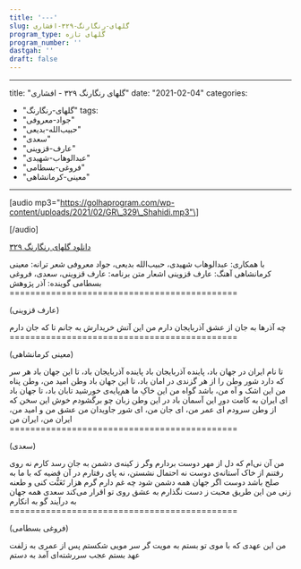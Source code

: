 ```yaml
---
title: '---'
slug: گلهای-رنگارنگ-۳۲۹-افشاری
program_type: گلهای تازه
program_number: ''
dastgah: ''
draft: false
---
```


---
title: "گلهای رنگارنگ ۳۲۹ - افشاری"
date: "2021-02-04"
categories: 
  - "گلهای-رنگارنگ"
tags: 
  - "جواد-معروفی"
  - "حبیب‌الله-بدیعی"
  - "سعدی"
  - "عارف-قزوینی"
  - "عبدالوهاب-شهیدی"
  - "فروغی-بسطامی"
  - "معینی-کرمانشاهی"
---

\[audio mp3="https://golhaprogram.com/wp-content/uploads/2021/02/GR\_329\_Shahidi.mp3"\]

\[/audio\]

[دانلود گلهای رنگارنگ ۳۲۹](https://golhaprogram.com/wp-content/uploads/2021/02/GR_329_Shahidi.mp3)

با همکاری: عبدالوهاب شهیدی، حبیب‌الله بدیعی، جواد معروفی شعر ترانه: معینی کرمانشاهی آهنگ: عارف قزوینی اشعار متن برنامه: عارف قزوینی، سعدی، فروغی بسطامی گوینده: آذر پژوهش ============================================

(عارف قزوینی)

چه آذرها به جان از عشق آذربایجان دارم من این آتش خریدارش به جانم تا که جان دارم ============================================

(معینی کرمانشاهی)

تا نام ایران در جهان باد، پاینده آذربایجان باد پاینده آذربایجان باد، تا این جهان باد هر سر که دارد شور وطن را از هر گزندی در امان باد، تا این جهان باد وطن امید من، وطن پناه من این اشک و آه من، باشد گواه من این خاکِ ما هم‌پایه‌ی خورشید تابان باد، تا جهان باد ای ایران به کامت دورِ این آسمان باد در این وطن زبان چو برگشودم خوش این سخن که از وطن سرودم ای عمر من، ای جان من، ای شور جاویدان من عشق من و امید من، ایران من، ایران من ============================================

(سعدی)

من آن نی‌ام که دل از مهر دوست بردارم وگر ز کینه‌ی دشمن به جان رسد کارم نه روی رفتنم از خاک آستانه‌ی دوست نه احتمال نشستن، نه پای رفتارم در آن قضیه که با ما به صلح باشد دوست اگر جهان همه دشمن شود چه غم دارم گرم هزار تَعَنُّت کنی و طعنه زنی من این طریق محبت ز دست نگذارم به عشق روی تو اقرار می‌كند سعدی همه جهان به درآیند گو به انکارم ============================================

(فروغی بسطامی)

من این عهدی که با موی تو بستم به مویت گر سر مویی شکستم پس از عمری به زلفت عهد بستم عجب سررشته‌ای آمد به دستم
